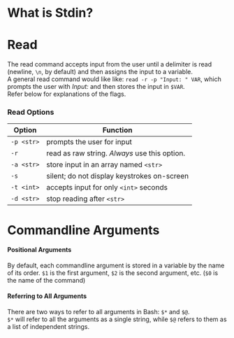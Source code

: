 # What is Stdin?

# Read
The read command accepts input from the user until a delimiter is read (newline, `\n`, by default) and then assigns the input to a variable. <br />
A general read command would like like: `read -r -p "Input: " VAR`, which prompts the user with _Input:_ and then stores the input in `$VAR`. <br />
Refer below for explanations of the flags.

### Read Options
| Option | Function |
| ------ | -------- |
| `-p <str>` | prompts the user for input |
| `-r` | read as raw string. _Always_ use this option. |
| `-a <str>` | store input in an array named `<str>` |
| `-s` | silent; do not display keystrokes on-screen |
| `-t <int>` | accepts input for only `<int>` seconds |
| `-d <str>` | stop reading after `<str>` |


# Commandline Arguments
#### Positional Arguments
By default, each commandline argument is stored in a variable by the name of its order. `$1` is the first argument, `$2` is the second argument, etc. 
(`$0` is the name of the command)

#### Referring to All Arguments
There are two ways to refer to all arguments in Bash: `$*` and `$@`. <br />
`$*` will refer to all the arguments as a single string, while `$@` refers to them as a list of independent strings.
